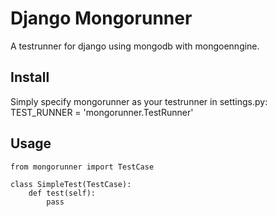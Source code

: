 # Django Mongorunner

A testrunner for django using mongodb with mongoenngine.

## Install

Simply specify mongorunner as your testrunner in settings.py:
    TEST_RUNNER = 'mongorunner.TestRunner'

## Usage

    from mongorunner import TestCase

    class SimpleTest(TestCase):
        def test(self):
            pass

